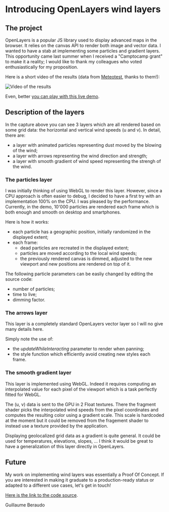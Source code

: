 # Introducing OpenLayers wind layers

## The project

OpenLayers is a popular JS library used to display advanced maps in the browser. It relies on the canvas API to render both image and vector data. I wanted to have a stab at implementing some particles and gradient layers. This opportunity came last summer when I received a "Camptocamp grant" to make it a reality; I would like to thank my colleagues who voted enthusiastically for my proposition.

Here is a short video of the results (data from [Meteotest](https://meteotest.ch/wetter/wind), thanks to them!):

![Video of the results](https://github.com/gberaudo/olwind/blob/master/video.gif)

Even, better [you can play with this live demo](https://gberaudo.github.io/olwind).


## Description of the layers

In the capture above you can see 3 layers which are all rendered based on some grid data: the horizontal and vertical wind speeds (u and v). In detail, there are:
- a layer with animated particles representing dust moved by the blowing of the wind;
- a layer with arrows representing the wind direction and strength;
- a layer with smooth gradient of wind speed representing the strengh of the wind.

### The particles layer

I was initially thinking of using WebGL to render this layer. However, since a CPU approach is often easier to debug, I decided to have a first try with an implementation 100% on the CPU. I was pleased by the performance. Currently, in the demo, 10'000 particles are rendered each frame which is both enough and smooth on desktop and smartphones.

Here is how it works:
- each particle has a geographic position, initially randomized in the displayed extent;
- each frame:
  - dead particles are recreated in the displayed extent;
  - particles are moved according to the local wind speeds;
  - the previously rendered canvas is dimmed, adjusted to the new viewport and new positions are rendered on top of it.


The following particle parameters can be easliy changed by editing the source code:
- number of particles;
- time to live;
- dimming factor.


### The arrows layer

This layer is a completely standard OpenLayers vector layer so I will no give many details here.

Simply note the use of:
- the *updateWhileInteracting* parameter to render when panning;
- the style function which efficiently avoid creating new styles each frame.


### The smooth gradient layer

This layer is implemented using WebGL. Indeed it requires computing an interpolated value for each pixel of the viewport which is a task perfectly fitted for WebGL.

The (u, v) data is sent to the GPU in 2 Float textures. There the fragment shader picks the interpolated wind speeds from the pixel coordinates and computes the resulting color using a gradient scale. This scale is hardcoded at the moment but it could be removed from the fragement shader to instead use a texture provided by the application.

Displaying geolocalized grid data as a gradient is quite general. It could be used for temperatures, elevations, slopes, ... I think it would be great to have a generalization of this layer directly in OpenLayers.


## Future

My work on implementing wind layers was essentially a Proof Of Concept. If you are interested in making it graduate to a production-ready status or adapted to a different use cases, let's get in touch!

[Here is the link to the code source](https://github.com/gberaudo/olwind).

Guillaume Beraudo
